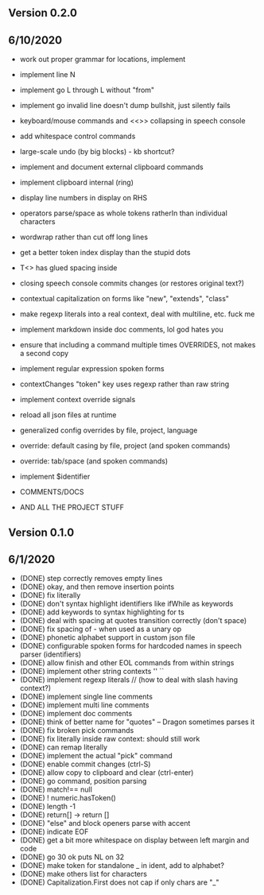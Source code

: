 
## Version 0.2.0
## 6/10/2020

- work out proper grammar for locations, implement
- implement line N
- implement go L through L without "from"
- implement go invalid line doesn't dump bullshit, just silently fails

- keyboard/mouse commands and <<>> collapsing in speech console
- add whitespace control commands
- large-scale undo (by big blocks) - kb shortcut?
- implement and document external clipboard commands
- implement clipboard internal (ring)
- display line numbers in display on RHS
- operators parse/space as whole tokens ratherIn than individual characters
- wordwrap rather than cut off long lines
- get a better token index display than the stupid dots
- T<> has glued spacing inside
- closing speech console commits changes (or restores original text?)


- contextual capitalization on forms like "new", "extends", "class"
- make regexp literals into a real context, deal with multiline, etc. fuck me
- implement markdown inside doc comments, lol god hates you
- ensure that including a command multiple times OVERRIDES, not makes a second copy
- implement regular expression spoken forms
- contextChanges "token" key uses regexp rather than raw string
- implement context override signals
- reload all json files at runtime
- generalized config overrides by file, project, language
- override: default casing by file, project (and spoken commands)
- override: tab/space (and spoken commands)
- implement $identifier
- COMMENTS/DOCS
- AND ALL THE PROJECT STUFF




## Version 0.1.0
## 6/1/2020

- (DONE)  step correctly removes empty lines
- (DONE)  okay, and then remove insertion points
- (DONE)  fix literally
- (DONE)  don't syntax highlight identifiers like ifWhile as keywords
- (DONE)  add keywords to syntax highlighting for ts
- (DONE)  deal with spacing at quotes transition correctly (don't space)
- (DONE)  fix spacing of - when used as a unary op
- (DONE)  phonetic alphabet support in custom json file
- (DONE)  configurable spoken forms for hardcoded names in speech parser (identifiers)
- (DONE)  allow finish and other EOL commands from within strings
- (DONE)  implement other string contexts '' ``
- (DONE)  implement regexp literals // (how to deal with slash having context?)
- (DONE)  implement single line comments
- (DONE)  implement multi line comments
- (DONE)  implement doc comments
- (DONE)  think of better name for "quotes" – Dragon sometimes parses it
- (DONE)  fix broken pick commands
- (DONE)  fix literally inside raw context: should still work
- (DONE)  can remap literally
- (DONE)  implement the actual "pick" command
- (DONE)  enable commit changes (ctrl-S)
- (DONE)  allow copy to clipboard and clear (ctrl-enter)
- (DONE)  go command, position parsing
- (DONE)  match!== null
- (DONE)  ! numeric.hasToken()
- (DONE)  length -1
- (DONE)  return[] -> return []
- (DONE)  "else" and block openers parse with accent
- (DONE)  indicate EOF
- (DONE)  get a bit more whitespace on display between left margin and code
- (DONE)  go 30 ok puts NL on 32
- (DONE)  make token for standalone _ in ident, add to alphabet?
- (DONE)  make others list for characters
- (DONE)  Capitalization.First does not cap if only chars are "_" 


